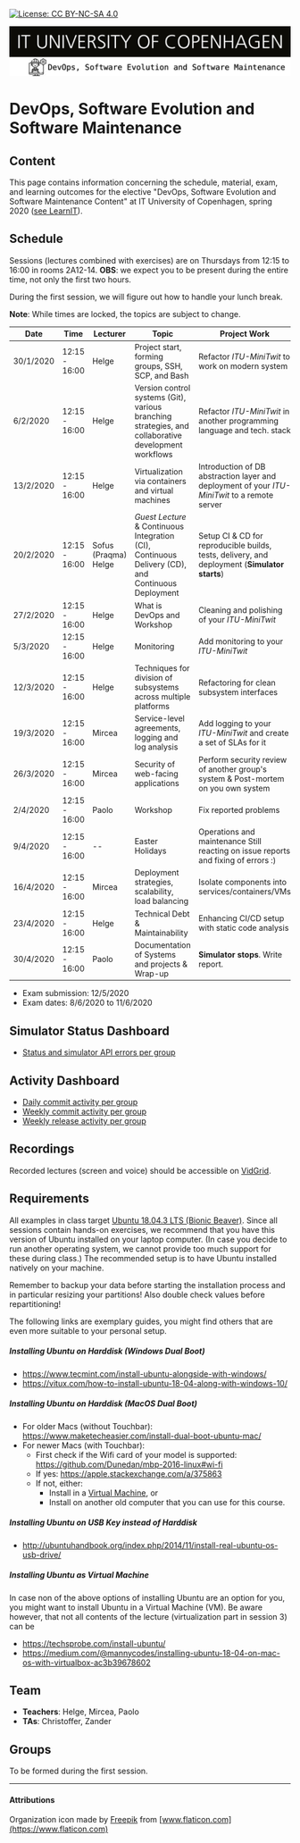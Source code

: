 
[![License: CC BY-NC-SA 4.0](https://img.shields.io/badge/License-CC%20BY--NC--SA%204.0-lightgrey.svg)](https://creativecommons.org/licenses/by-nc-sa/4.0/)

![](images/banner.png)

# DevOps, Software Evolution and Software Maintenance 

## Content

This page contains information concerning the schedule, material, exam, and learning outcomes for the elective "DevOps, Software Evolution and Software Maintenance Content" at IT University of Copenhagen, spring 2020 ([see LearnIT](https://learnit.itu.dk/course/view.php?id=3019324)).

## Schedule

Sessions (lectures combined with exercises) are on Thursdays from 12:15 to 16:00 in rooms 2A12-14. 
**OBS**: we expect you to be present during the entire time, not only the first two hours. 

During the first session, we will figure out how to handle your lunch break.

**Note**: While times are locked, the topics are subject to change.

| Date      | Time          | Lecturer | Topic                                                                                                | Project Work                                                                                  |
|---------- | ------------- | -------- | ---------------------------------------------------------------------------------------------------- | --------------------------------------------------------------------------------------------- |
| 30/1/2020 | 12:15 - 16:00 | Helge    | Project start, forming groups, SSH, SCP, and Bash                                                    | Refactor _ITU-MiniTwit_ to work on modern system                                              | 
| 6/2/2020  | 12:15 - 16:00 | Helge    | Version control systems (Git), various branching strategies, and collaborative development workflows | Refactor _ITU-MiniTwit_ in another programming language and tech. stack                       |
| 13/2/2020 | 12:15 - 16:00 | Helge    | Virtualization via containers and virtual machines                                                   | Introduction of DB abstraction layer and deployment of your _ITU-MiniTwit_ to a remote server |
| 20/2/2020 | 12:15 - 16:00 | Sofus (Praqma) <br> Helge  | _Guest Lecture_ & Continuous Integration (CI), Continuous Delivery (CD), and Continuous Deployment             | Setup CI & CD for reproducible builds, tests, delivery, and deployment (**Simulator starts**) |
| 27/2/2020 | 12:15 - 16:00 | Helge    | What is DevOps and Workshop                                                                          | Cleaning and polishing of your _ITU-MiniTwit_                                                 | 
| 5/3/2020  | 12:15 - 16:00 | Helge    | Monitoring                                                                                           | Add monitoring to your _ITU-MiniTwit_                                                         | 
| 12/3/2020 | 12:15 - 16:00 | Helge    | Techniques for division of subsystems across multiple platforms                                      | Refactoring for clean subsystem interfaces                                                    | 
| 19/3/2020 | 12:15 - 16:00 | Mircea   | Service-level agreements, logging and log analysis                                                   | Add logging to your _ITU-MiniTwit_ and create a set of SLAs for it                            | 
| 26/3/2020 | 12:15 - 16:00 | Mircea   | Security of web-facing applications                                                                  | Perform security review of another group's system & Post-mortem on you own system             | 
| 2/4/2020  | 12:15 - 16:00 | Paolo    | Workshop                                                                                             | Fix reported problems                                                                         |
| 9/4/2020  | 12:15 - 16:00 | --       | Easter Holidays                                                                                      | Operations and maintenance Still reacting on issue reports and fixing of errors :)            |
| 16/4/2020 | 12:15 - 16:00 | Mircea   | Deployment strategies, scalability, load balancing                                                   | Isolate components into services/containers/VMs                                               |
| 23/4/2020 | 12:15 - 16:00 | Helge    | Technical Debt & Maintainability                                                                     | Enhancing CI/CD setup with static code analysis                                               |
| 30/4/2020 | 12:15 - 16:00 | Paolo    | Documentation of Systems and projects & Wrap-up                                                      | **Simulator stops**. Write report.                                                            |

<!--
Using Linux/Unix based operating systems via the command line (Bash)
  * Virtualization via containers and virtual machines
  * Continuous integration (CI), continuous delivery, and continuous deployment 
  * Version control systems (Git), various branching strategies, and collaborative development workflows 
  * Coding standards, static analysis, linters, etc. 
  * Collaborative development process with code reviews, pair programming
  * Time-planning and scheduling in software engineering projects
  * Techniques for division of subsystems across multiple platforms
  * Logging and log analysis 
  * Monitoring 
  * Scalability, load balancing
  * Service-level agreements 
  * Security of web-facing applications
  * Deployment strategies
  * Technical Debt & Maintainability 
  * Refactoring and evolution of legacy systems
-->

  * Exam submission: 12/5/2020
  * Exam dates: 8/6/2020 to 11/6/2020


## Simulator Status Dashboard

  * [Status and simulator API errors per group](http://142.93.104.18/status.html)


## Activity Dashboard

  * [Daily commit activity per group](http://64.225.103.230/commit_activity_daily.svg)
  * [Weekly commit activity per group](http://64.225.103.230/commit_activity_weekly.svg)
  * [Weekly release activity per group](http://64.225.103.230/release_activity_weekly.svg)


## Recordings

Recorded lectures (screen and voice) should be accessible on [VidGrid](https://app.vidgrid.com/content/5jkde7oZF3BV).


## Requirements

All examples in class target [Ubuntu 18.04.3 LTS (Bionic Beaver)](http://releases.ubuntu.com/18.04/). Since all sessions contain hands-on exercises, we recommend that you have this version of Ubuntu installed on your laptop computer. (In case you decide to run another operating system, we cannot provide too much support for these during class.) The recommended setup is to have Ubuntu installed natively on your machine. 


Remember to backup your data before starting the installation process and in particular resizing your partitions! Also double check values before repartitioning!


The following links are exemplary guides, you might find others that are even more suitable to your personal setup.

##### Installing Ubuntu on Harddisk (Windows Dual Boot)
  - https://www.tecmint.com/install-ubuntu-alongside-with-windows/
  - https://vitux.com/how-to-install-ubuntu-18-04-along-with-windows-10/

##### Installing Ubuntu on Harddisk (MacOS Dual Boot)

  - For older Macs (without Touchbar): https://www.maketecheasier.com/install-dual-boot-ubuntu-mac/
  - For newer Macs (with Touchbar): 
    - First check if the Wifi card of your model is supported: https://github.com/Dunedan/mbp-2016-linux#wi-fi
    - If yes: https://apple.stackexchange.com/a/375863
    - If not, either: 
      - Install in a [Virtual Machine](#installing-ubuntu-as-virtual-machine), or
      - Install on another old computer that you can use for this course.


##### Installing Ubuntu on USB Key instead of Harddisk

  - http://ubuntuhandbook.org/index.php/2014/11/install-real-ubuntu-os-usb-drive/
  
<!--
  - (For just https://linuxhint.com/run-ubuntu-18-04-from-usb-stick/)
-->

##### Installing Ubuntu as Virtual Machine 

In case non of the above options of installing Ubuntu are an option for you, you might want to install Ubuntu in a Virtual Machine (VM). Be aware however, that not all contents of the lecture (virtualization part in session 3) can be 

  - https://techsprobe.com/install-ubuntu/
  - https://medium.com/@mannycodes/installing-ubuntu-18-04-on-mac-os-with-virtualbox-ac3b39678602



## Team

  - **Teachers**: Helge, Mircea, Paolo
  - **TAs**: Christoffer, Zander

## Groups

To be formed during the first session.


---------------------------

#### Attributions

Organization icon made by [Freepik](https://www.flaticon.com/authors/freepik) from [www.flaticon.com](https://www.flaticon.com)
